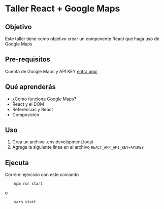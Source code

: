 # Taller React + Google Maps

## Objetivo
Este taller tiene como objetivo crear un componente React que haga uso de Google Maps

## Pre-requisitos
Cuenta de Google Maps y API KEY [entra aquí](https://www.youtube.com/watch?v=n1UorU1PALk "Video de Youtube sobre como obtener un API Key")

## Qué aprenderás
* ¿Como funciona Google Maps?
* React y el DOM
* Referencias y React
* Composición

## Uso
1. Crea un archivo .env.development.local
2. Agrega la siguiente linea en el archivo ```REACT_APP_API_KEY=APIKEY ```

## Ejecuta
Corre el ejercicio con este comando
```
    npm run start
```
o
```
    yarn start
```